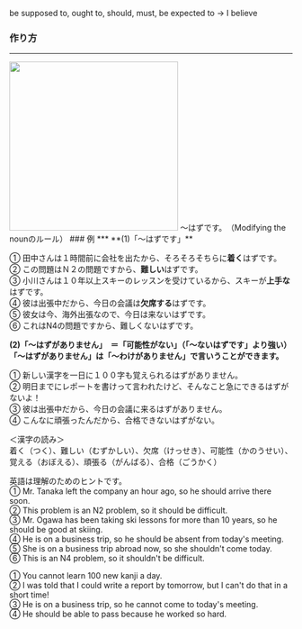 be supposed to, ought to, should, must, be expected to → I believe
### 作り方
***
<img src="https://www.mlcjapanese.co.jp/img/N4-009_Modifying_the_noun.png" style="height:300px; width: auto"/>
〜はずです。　（Modifying the nounのルール）
### 例
***
**(1)「～はずです」**  

① 田中さんは１時間前に会社を出たから、そろそろそちらに**着く**はずです。  
② この問題はＮ２の問題ですから、**難しい**はずです。  
③ 小川さんは１０年以上スキーのレッスンを受けているから、スキーが**上手な**はずです。  
④ 彼は出張中だから、今日の会議は**欠席する**はずです。  
⑤ 彼女は今、海外出張なので、今日は来ないはずです。  
⑥ これはN4の問題ですから、難しくないはずです。

  
**(2)「～はずがありません」　＝「可能性がない」（「～ないはずです」より強い）**
**「～はずがありません」は「～わけがありません」で言いうことができます。**  

① 新しい漢字を一日に１００字も覚えられるはずがありません。  
② 明日までにレポートを書けって言われたけど、そんなこと急にできるはずがないよ！  
③ 彼は出張中だから、今日の会議に来るはずがありません。  
④ こんなに頑張ったんだから、合格できないはずがない。  

  
＜漢字の読み＞  
着く（つく）、難しい（むずかしい）、欠席（けっせき）、可能性（かのうせい）、覚える（おぼえる）、頑張る（がんばる）、合格（ごうかく）  
  
英語は理解のためのヒントです。  
① Mr. Tanaka left the company an hour ago, so he should arrive there soon.  
② This problem is an N2 problem, so it should be difficult.  
③ Mr. Ogawa has been taking ski lessons for more than 10 years, so he should be good at skiing.  
④ He is on a business trip, so he should be absent from today's meeting.  
⑤ She is on a business trip abroad now, so she shouldn't come today.  
⑥ This is an N4 problem, so it shouldn't be difficult.  
  
① You cannot learn 100 new kanji a day.  
② I was told that I could write a report by tomorrow, but I can't do that in a short time!  
③ He is on a business trip, so he cannot come to today's meeting.  
④ He should be able to pass because he worked so hard.